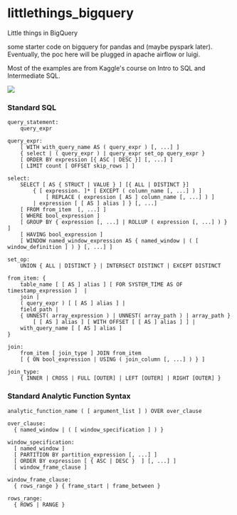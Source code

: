 # littlethings_bigquery
Little things in BigQuery

some starter code on bigquery for pandas and (maybe pyspark later). Eventually, the poc here will be plugged in apache airflow or luigi. 

Most of the examples are from Kaggle's course on Intro to SQL and Intermediate SQL.

![](https://cxl.com/wp-content/uploads/2019/10/google-bigquery-logo-1.png)

### Standard SQL

```
query_statement:
    query_expr

query_expr:
    [ WITH with_query_name AS ( query_expr ) [, ...] ]
    { select | ( query_expr ) | query_expr set_op query_expr }
    [ ORDER BY expression [{ ASC | DESC }] [, ...] ]
    [ LIMIT count [ OFFSET skip_rows ] ]

select:
    SELECT [ AS { STRUCT | VALUE } ] [{ ALL | DISTINCT }]
        { [ expression. ]* [ EXCEPT ( column_name [, ...] ) ]
            [ REPLACE ( expression [ AS ] column_name [, ...] ) ]
        | expression [ [ AS ] alias ] } [, ...]
    [ FROM from_item  [, ...] ]
    [ WHERE bool_expression ]
    [ GROUP BY { expression [, ...] | ROLLUP ( expression [, ...] ) } ]
    [ HAVING bool_expression ]
    [ WINDOW named_window_expression AS { named_window | ( [ window_definition ] ) } [, ...] ]

set_op:
    UNION { ALL | DISTINCT } | INTERSECT DISTINCT | EXCEPT DISTINCT

from_item: {
    table_name [ [ AS ] alias ] [ FOR SYSTEM_TIME AS OF timestamp_expression ]  |
    join |
    ( query_expr ) [ [ AS ] alias ] |
    field_path |
    { UNNEST( array_expression ) | UNNEST( array_path ) | array_path }
        [ [ AS ] alias ] [ WITH OFFSET [ [ AS ] alias ] ] |
    with_query_name [ [ AS ] alias ]
}

join:
    from_item [ join_type ] JOIN from_item
    [ { ON bool_expression | USING ( join_column [, ...] ) } ]

join_type:
    { INNER | CROSS | FULL [OUTER] | LEFT [OUTER] | RIGHT [OUTER] }

```


### Standard Analytic Function Syntax

```
analytic_function_name ( [ argument_list ] ) OVER over_clause

over_clause:
  { named_window | ( [ window_specification ] ) }

window_specification:
  [ named_window ]
  [ PARTITION BY partition_expression [, ...] ]
  [ ORDER BY expression [ { ASC | DESC }  ] [, ...] ]
  [ window_frame_clause ]

window_frame_clause:
  { rows_range } { frame_start | frame_between }

rows_range:
  { ROWS | RANGE }
 
 ```
